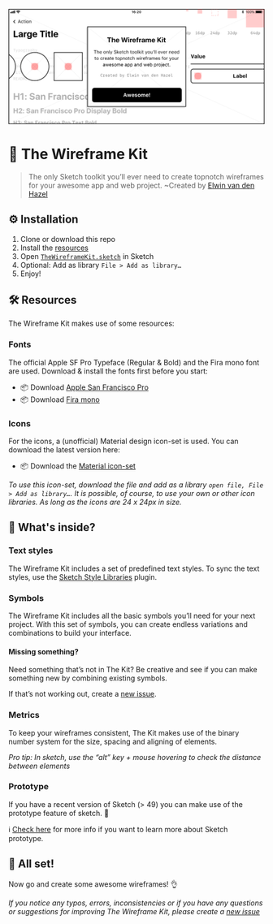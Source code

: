 ![The Wireframe Kit](./banner.png)
# :gem: The Wireframe Kit
>The only Sketch toolkit you’ll ever need to create topnotch wireframes for your awesome app and web project.
~Created by [Elwin van den Hazel](https://elwin.vdhazel.com)

## ⚙️ Installation
1. Clone or download this repo
2. Install the [resources](#-resources)
3. Open [`TheWireframeKit.sketch`](https://github.com/elwinvdhazel/The-Wireframe-Kit/blob/master/source/TheWireframeKit.sketch) in Sketch
4. Optional: Add as library `File > Add as library…`
5. Enjoy!

## 🛠 Resources
The Wireframe Kit makes use of some resources:

### Fonts
The official Apple SF Pro Typeface (Regular & Bold) and the Fira mono font are used.
Download & install the fonts first before you start:
- :package: Download [Apple San Francisco Pro](https://developer.apple.com/fonts/)
- :package: Download [Fira mono](https://mozilla.github.io/Fira/)

### Icons
For the icons, a (unofficial) Material design icon-set is used. You can download the latest version here:
- :package: Download the [Material icon-set](https://www.sketchappsources.com/free-source/3022-material-icons-sketch-library-with-color-overrides.html)

*To use this icon-set, download the file and add as a library `open file, File > Add as library…`.*
*It is possible, of course, to use your own or other icon libraries. As long as the icons are 24 x 24px in size.*

## :open_file_folder: What's inside?
### Text styles
The Wireframe Kit includes a set of predefined text styles. To sync the text styles, use the [Sketch Style Libraries](https://github.com/sigtm/sketch-style-libraries) plugin.

### Symbols
The Wireframe Kit includes all the basic symbols you’ll need for your next project.
With this set of symbols, you can create endless variations and combinations to build your interface.

#### Missing something? 
Need something that’s not in The Kit?
Be creative and see if you can make something new by combining existing symbols.

If that’s not working out, create a [new issue](https://github.com/elwinvdhazel/The-Wireframe-Kit/issues/new).

### Metrics
To keep your wireframes consistent, The Kit makes use of the binary number system for the size, spacing and aligning of elements.

*Pro tip: In sketch, use the “alt” key + mouse hovering to check the distance between elements*

### Prototype 
If you have a recent version of Sketch (> 49) you can make use of the prototype feature of sketch. :muscle:

:information_source: [Check here](https://sketchapp.com/docs/prototyping) for more info if you want to learn more about Sketch prototype.

## :tada: All set!
Now go and create some awesome wireframes! :ok_hand:

*If you notice any typos, errors, inconsistencies or if you have any questions or suggestions for improving The Wireframe Kit, please create a [new issue](https://github.com/elwinvdhazel/The-Wireframe-Kit/issues/new)*
